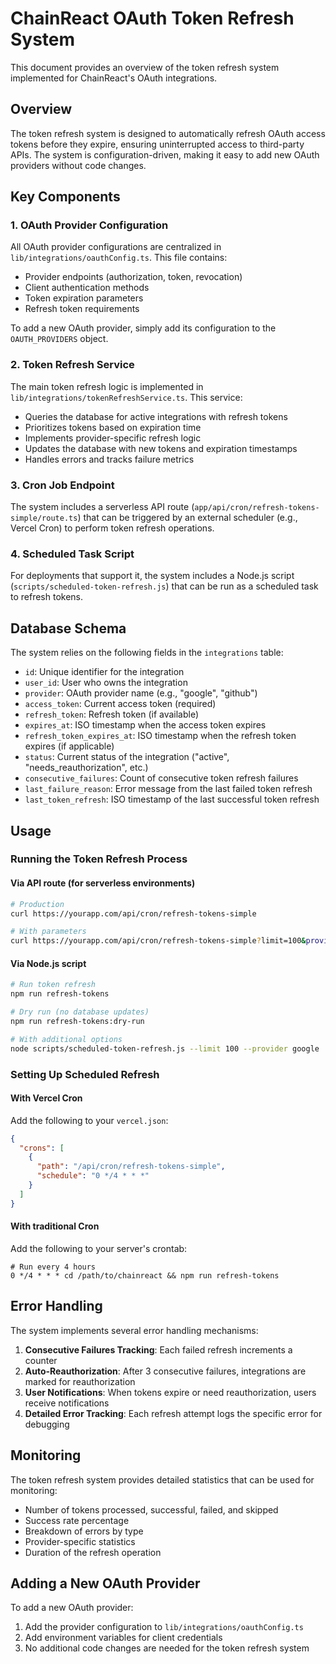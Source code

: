 # ChainReact OAuth Token Refresh System

This document provides an overview of the token refresh system implemented for ChainReact's OAuth integrations.

## Overview

The token refresh system is designed to automatically refresh OAuth access tokens before they expire, ensuring uninterrupted access to third-party APIs. The system is configuration-driven, making it easy to add new OAuth providers without code changes.

## Key Components

### 1. OAuth Provider Configuration

All OAuth provider configurations are centralized in `lib/integrations/oauthConfig.ts`. This file contains:
- Provider endpoints (authorization, token, revocation)
- Client authentication methods
- Token expiration parameters
- Refresh token requirements

To add a new OAuth provider, simply add its configuration to the `OAUTH_PROVIDERS` object.

### 2. Token Refresh Service

The main token refresh logic is implemented in `lib/integrations/tokenRefreshService.ts`. This service:
- Queries the database for active integrations with refresh tokens
- Prioritizes tokens based on expiration time
- Implements provider-specific refresh logic
- Updates the database with new tokens and expiration timestamps
- Handles errors and tracks failure metrics

### 3. Cron Job Endpoint

The system includes a serverless API route (`app/api/cron/refresh-tokens-simple/route.ts`) that can be triggered by an external scheduler (e.g., Vercel Cron) to perform token refresh operations.

### 4. Scheduled Task Script

For deployments that support it, the system includes a Node.js script (`scripts/scheduled-token-refresh.js`) that can be run as a scheduled task to refresh tokens.

## Database Schema

The system relies on the following fields in the `integrations` table:

- `id`: Unique identifier for the integration
- `user_id`: User who owns the integration
- `provider`: OAuth provider name (e.g., "google", "github")
- `access_token`: Current access token (required)
- `refresh_token`: Refresh token (if available)
- `expires_at`: ISO timestamp when the access token expires
- `refresh_token_expires_at`: ISO timestamp when the refresh token expires (if applicable)
- `status`: Current status of the integration ("active", "needs_reauthorization", etc.)
- `consecutive_failures`: Count of consecutive token refresh failures
- `last_failure_reason`: Error message from the last failed token refresh
- `last_token_refresh`: ISO timestamp of the last successful token refresh

## Usage

### Running the Token Refresh Process

#### Via API route (for serverless environments)

```bash
# Production
curl https://yourapp.com/api/cron/refresh-tokens-simple

# With parameters
curl https://yourapp.com/api/cron/refresh-tokens-simple?limit=100&provider=google&dry_run=true
```

#### Via Node.js script

```bash
# Run token refresh
npm run refresh-tokens

# Dry run (no database updates)
npm run refresh-tokens:dry-run

# With additional options
node scripts/scheduled-token-refresh.js --limit 100 --provider google
```

### Setting Up Scheduled Refresh

#### With Vercel Cron

Add the following to your `vercel.json`:

```json
{
  "crons": [
    {
      "path": "/api/cron/refresh-tokens-simple",
      "schedule": "0 */4 * * *"
    }
  ]
}
```

#### With traditional Cron

Add the following to your server's crontab:

```
# Run every 4 hours
0 */4 * * * cd /path/to/chainreact && npm run refresh-tokens
```

## Error Handling

The system implements several error handling mechanisms:

1. **Consecutive Failures Tracking**: Each failed refresh increments a counter
2. **Auto-Reauthorization**: After 3 consecutive failures, integrations are marked for reauthorization
3. **User Notifications**: When tokens expire or need reauthorization, users receive notifications
4. **Detailed Error Tracking**: Each refresh attempt logs the specific error for debugging

## Monitoring

The token refresh system provides detailed statistics that can be used for monitoring:

- Number of tokens processed, successful, failed, and skipped
- Success rate percentage
- Breakdown of errors by type
- Provider-specific statistics
- Duration of the refresh operation

## Adding a New OAuth Provider

To add a new OAuth provider:

1. Add the provider configuration to `lib/integrations/oauthConfig.ts`
2. Add environment variables for client credentials
3. No additional code changes are needed for the token refresh system 